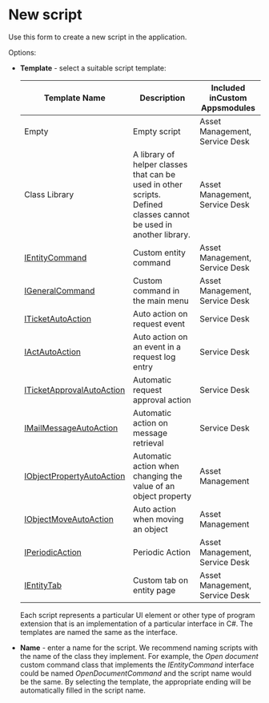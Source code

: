 # New script
     
Use this form to create a new script in the application.
      
Options:
     
- **Template** - select a suitable script template:

    | Template Name | Description | Included inCustom Appsmodules |
    | --- | --- | --- |
    | Empty | Empty script | Asset Management, Service Desk |
    | Class Library | A library of helper classes that can be used in other scripts. Defined classes cannot be used in another library. | Asset Management, Service Desk |
    | [IEntityCommand](../../../../../../modules/alvao-am-custom-apps/applications/i-entity-command) | Custom entity command | Asset Management, Service Desk |
    | [IGeneralCommand](../../../../../../modules/alvao-sd-custom-apps/applications/custom-commands/general-custom-commands) | Custom command in the main menu | Asset Management, Service Desk |
    | [ITicketAutoAction](../../../../../../modules/alvao-sd-custom-apps/applications/ticket-custom-actions-by-events) | Auto action on request event | Service Desk |
    | [IActAutoAction](../../../../../../modules/alvao-sd-custom-apps/applications/ticket-custom-actions-by-events) | Auto action on an event in a request log entry | Service Desk |
    | [ITicketApprovalAutoAction](../../../../../../modules/alvao-sd-custom-apps/applications/ticket-custom-actions-by-events) | Automatic request approval action | Service Desk |
    | [IMailMessageAutoAction](../../../../../../modules/alvao-sd-custom-apps/applications/ticket-custom-actions-by-events) | Automatic action on message retrieval | Service Desk |
    | [IObjectPropertyAutoAction](../../../../../../modules/alvao-am-custom-apps/applications/object-custom-actions-by-property-change) | Automatic action when changing the value of an object property | Asset Management |
    | [IObjectMoveAutoAction](../../../../../../modules/alvao-am-custom-apps/applications/object-custom-actions-by-object-move) | Auto action when moving an object | Asset Management |
    | [IPeriodicAction](../../../../../../modules/alvao-sd-custom-apps/applications/periodic-custom-actions) | Periodic Action | Asset Management, Service Desk |
    | [IEntityTab](../../../../../../modules/alvao-am-custom-apps/applications/i-entity-tab) | Custom tab on entity page | Asset Management, Service Desk |

    Each script represents a particular UI element or other type of program extension that is an implementation of a particular interface in C#. The templates are named the same as the interface.
- **Name** - enter a name for the script. We recommend naming scripts with the name of the class they implement. For example, the *Open document* custom command class that implements the *IEntityCommand* interface could be named *OpenDocumentCommand* and the script name would be the same. By selecting the template, the appropriate ending will be automatically filled in the script name.
